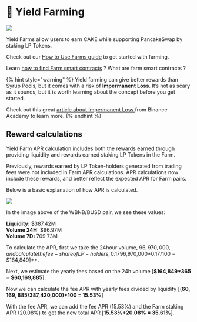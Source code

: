 # 🚜 Yield Farming

![](../../.gitbook/assets/docs-masthead-1-%20%282%29.png)

Yield Farms allow users to earn CAKE while supporting PancakeSwap by staking LP Tokens.

Check out our [How to Use Farms guide](https://docs.pancakeswap.finance/products/yield-farming/how-to-use-farms) to get started with farming.

Learn [how to find Farm smart contracts](./) ? What are farm smart contracts ?

{% hint style="warning" %}
Yield farming can give better rewards than Syrup Pools, but it comes with a risk of **Impermanent Loss**. It’s not as scary as it sounds, but it is worth learning about the concept before you get started.

Check out this great [article about Impermanent Loss ](https://academy.binance.com/en/articles/impermanent-loss-explained)from Binance Academy to learn more.
{% endhint %}

## Reward calculations

Yield Farm APR calculation includes both the rewards earned through providing liquidity and rewards earned staking LP Tokens in the Farm.

Previously, rewards earned by LP Token-holders generated from trading fees were not included in Farm APR calculations. APR calculations now include these rewards, and better reflect the expected APR for Farm pairs.

Below is a basic explanation of how APR is calculated.

![](https://lh4.googleusercontent.com/rJswz2qvCNTcODcClHxqlLpanSLsfbGtVw75MMPicBN1iKTKCuEYlPuoFAqskoy24DB9JBmATWb8dk3WmY1_BFDZoS94sWTBZhZrcnG711rC8ltDXPR3gdl8D50eWq_cfiBriKcl)

In the image above of the WBNB/BUSD pair, we see these values:

**Liquidity:** $387.42M  
**Volume 24H:** $96.97M  
**Volume 7D:** 709.73M

To calculate the APR, first we take the 24hour volume, $96,970,000, and calculate the fee-share of LP-holders, 0.17% \[**$96,970,000\*0.17/100 = $164,849\]**.

Next, we estimate the yearly fees based on the 24h volume \[**$164,849\*365 = $60,169,885**\].

Now we can calculate the fee APR with yearly fees divided by liquidity \[\(**$60,169,885/$387,420,000\)\*100 = 15.53%**\]

With the fee APR, we can add the fee APR \(15.53%\) and the Farm staking APR \(20.08%\) to get the new total APR \[**15.53%+20.08% = 35.61%**\].

